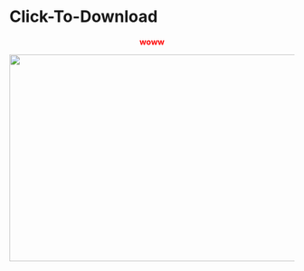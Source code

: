 # Click-To-Download
<p style="text-align: center;"><span style="color: #ff0000;"><strong>woww</strong></span></p> <p style="text-align: center;"><a title="N0W" href="https://www.editinglab.xyz/search/label/Mock%20up/"><span style="color: #ff0000;"><strong><img src="https://imagizer.imageshack.com/img922/5627/QrO0n2.jpg" alt="" width="650" height="365" /></strong></span></a></p>
